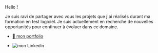 Hello !

Je suis ravi de partager avec vous les projets que j'ai réalisés durant ma formation en test logiciel. Je suis actuellement en recherche de nouvelles opportunités pour continuer à évoluer dans ce domaine.

+ [ 💼 mon portfolio  ]( https://esmailhaidari24.github.io/portfolio/)

+ ![ mon Linkedin ](linkedin.com/in/esmail-haidari-31483b16a)
